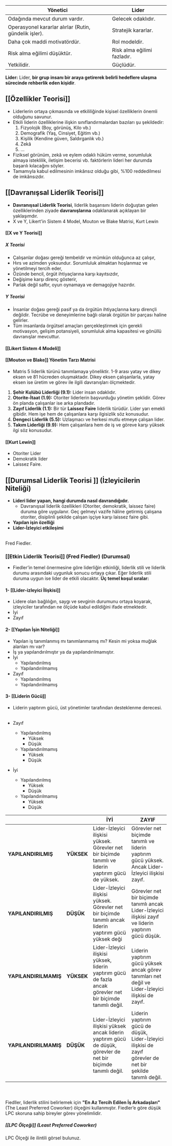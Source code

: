 
| Yönetici                                              | Lider                       |
| ----------------------------------------------------- | --------------------------- |
| Odağında mevcut durum vardır.                         | Gelecek odaklıdır.          |
| Operasyonel kararlar alırlar (Rutin, gündelik işler). | Stratejik kararlar.         |
| Daha çok maddi motivatördür.                          | Rol modeldir.               |
| Risk alma eğilimi düşüktür.                           | Risk alma eğilimi fazladır. |
| Yetkilidir.                                           | Güçlüdür.                   |
**Lider:** Lider, **bir grup insanı bir araya getirerek belirli hedeflere ulaşma sürecinde rehberlik eden kişidir**.

## [[Özellikler Teorisi]] 
- Liderlerin ortaya çıkmasında ve etkililiğinde kişisel özelliklerin önemli olduğunu savunur.
- Etkili liderin özelliklerine ilişkin sınıflandırmalardan bazıları şu şekildedir:
	1. Fizyolojik (Boy, görünüş, Kilo vb.) 
	2. Demografik (Yaş, Cinsiyet, Eğitim vb.) 
	3. Kişilik (Kendine güven, Saldırganlık vb.) 
	4. Zekâ 
	5. ...
- Fiziksel görünüm, zekâ ve eylem odaklı hüküm verme, sorumluluk almaya isteklilik, iletişim becerisi vb. faktörlerin lideri her durumda başarılı kılacağını söyler.
- Tamamıyla kabul edilmesinin imkânsız olduğu gibi, %100 reddedilmesi de imkânsızdır.
## [[Davranışsal Liderlik Teorisi]]
- **Davranışsal Liderlik Teorisi**, liderlik başarısını liderin doğuştan gelen özelliklerinden ziyade **davranışlarına** odaklanarak açıklayan bir yaklaşımdır.
- X ve Y, Likert'in Sistem 4 Model, Mouton ve Blake Matrisi, Kurt Lewin
#### [[X ve Y Teorisi]]
##### X Teorisi
- Çalışanlar doğası gereği tembeldir ve mümkün olduğunca az çalışır, 
- Hırs ve azimden yoksundur. Sorumluluk almaktan hoşlanmaz ve yönetilmeyi tercih eder, 
- Özünde bencil, örgüt ihtiyaçlarına karşı kayıtsızdır, 
- Değişime karşı direnç gösterir, 
- Parlak değil saftır, oyun oynamaya ve demagojiye hazırdır.
##### Y Teorisi
- İnsanlar doğası gereği pasif ya da örgütün ihtiyaçlarına karşı dirençli değildir. Tecrübe ve deneyimlerine bağlı olarak örgütün bir parçası haline gelirler. 
- Tüm insanlarda örgütsel amaçları gerçekleştirmek için gerekli motivasyon, gelişim potansiyeli, sorumluluk alma kapasitesi ve gönüllü davranışlar mevcuttur.
#### [[Likert Sistem 4 Modeli]]
#### [[Mouton ve Blake]] Yönetim Tarzı Matrisi
- Matris 5 liderlik türünü tanımlamaya yöneliktir. 1-9 arası yatay ve dikey eksen ve 81 hücreden oluşmaktadır. Dikey eksen çalışanlarla, yatay eksen ise üretim ve görev ile ilgili davranışları ölçmektedir.
	
1. **Şehir Kulübü Liderliği (9.1):** Lider insan odaklıdır. 
2. **Otorite-İtaat (1.9):** Otoriter liderlerin başvurduğu yönetim şeklidir. Görev ön planda çalışanlar ise arka plandadır. 
3. **Zayıf Liderlik (1.1):** Bir tür **Laissez Faire** liderlik türüdür. Lider yarı emekli gibidir. Hem işe hem de çalışanlara karşı ilgisizlik söz konusudur. 
4. **Dengeci Liderlik (5.5):** Uzlaşmacı ve herkesi mutlu etmeye çalışan lider. 
5. **Takım Liderliği (9.9):** Hem çalışanlara hem de iş ve göreve karşı yüksek ilgi söz konusudur. 
#### [[Kurt Lewin]]
- Otoriter Lider
- Demokratik lider
- Laissez Faire.
## [[Durumsal Liderlik Teorisi ]]  (İzleyicilerin Niteliği)
- **Lideri lider yapan, hangi durumda nasıl davrandığıdır.** 
	- Davranışsal liderlik özellikleri (Otoriter, demokratik, laissez faire) duruma göre uygulanır. Geç gelmeyi vazife hâline getirmiş çalışana otoriter, disiplinli şekilde çalışan işçiye karşı laissez faire gibi.
- **Yapılan işin özelliği**
- **Lider-İzleyici etkileşimi**
<BR>
Fred Fiedler.

### [[Etkin Liderlik Teorisi]] (Fred Fiedler) (Durumsal)
- Fiedler’in temel önermesine göre liderliğin etkinliği, liderlik stili ve liderlik durumu arasındaki uygunluk sonucu ortaya çıkar. Eğer liderlik stili duruma uygun ise lider de etkili olacaktır.
**Üç temel koşul sıralar:**
#### 1- [[Lider-izleyici İlişkisi]]
- Lidere olan bağlılığın, saygı ve sevginin durumunu ortaya koyarak, izleyiciler tarafından ne ölçüde kabul edildiğini ifade etmektedir.
- İyi
- Zayıf
#### 2- [[Yapılan İşin Niteliği]]
- Yapılan iş tanımlanmış mı tanımlanmamış mı? Kesin mi yoksa muğlak alanları mı var?
- İş ya yapılandırılmıştır ya da yapılandırılmamıştır.
- İyi
	- Yapılandırılmış
	- Yapılandırılmamış
- Zayıf
	- Yapılandırılmış
	- Yapılandırılmamış
#### 3- [[Liderin Gücü]]
- Liderin yaptırım gücü, üst yönetimler tarafından desteklenme derecesi.
<br> <br>

- Zayıf 
	- Yapılandırılmış
		- Yüksek
		- Düşük
	- Yapılandırılmamış
		- Yüksek
		- Düşük
- İyi
	- Yapılandırılmış
		- Yüksek
		- Düşük
	- Yapılandırılmamış
		- Yüksek
		- Düşük




|                       |            | **İYİ**                                                                                                         | **ZAYIF**                                                                                                   |
| --------------------- | ---------- | --------------------------------------------------------------------------------------------------------------- | ----------------------------------------------------------------------------------------------------------- |
| **YAPILANDIRILMIŞ**   | **YÜKSEK** | Lider-İzleyici ilişkisi yüksek. Görevler net bir biçimde tanımlı ve liderin yaptırım gücü de yüksek.            | Görevler net biçimde tanımlı ve liderin yaptırım gücü yüksek. Ancak Lider-İzleyici ilişkisi zayıf.          |
| **YAPILANDIRILMIŞ**   | **DÜŞÜK**  | Lider-İzleyici ilişkisi yüksek. Görevler net bir biçimde tanımlı ancak liderin yaptırım gücü yüksek deği        | Görevler net bir biçimde tanımlı ancak Lider-İzleyici ilişkisi zayıf ve liderin yaptırım gücü düşük.        |
| **YAPILANDIRILMAMIŞ** | **YÜKSEK** | Lider-İzleyici ilişkisi yüksek, liderin yaptırım gücü de fazla ancak görevler net bir biçimde tanımlı değil.    | Liderin yaptırım gücü yüksek ancak görev tanımları net değil ve Lider-İzleyici ilişkisi de zayıf.           |
| **YAPILANDIRILMAMIŞ** | **DÜŞÜK**  | Lider-İzleyici ilişkisi yüksek ancak liderin yaptırım gücü de düşük, görevler de net bir biçimde tanımlı değil. | Liderin yaptırım gücü de düşük, Lider-İzleyici ilişkisi de zayıf görevler de net bir şekilde tanımlı değil. |
#### <br>
Fiedller, liderlik stilini belirlemek için **"En Az Tercih Edilen İş Arkadaşları"** (The Least Preferred Coworker) ölçeğini kullanmıştır. Fiedler’e göre düşük LPC skoruna sahip bireyler görev yönelimlidir.
##### [[LPC Ölçeği]] (Least Preferred Coworker)

LPC Ölçeği ile ilintili görsel bulunuz.